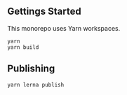 ## Gettings Started

This monorepo uses Yarn workspaces.

```
yarn
yarn build
```

## Publishing

```
yarn lerna publish
```
